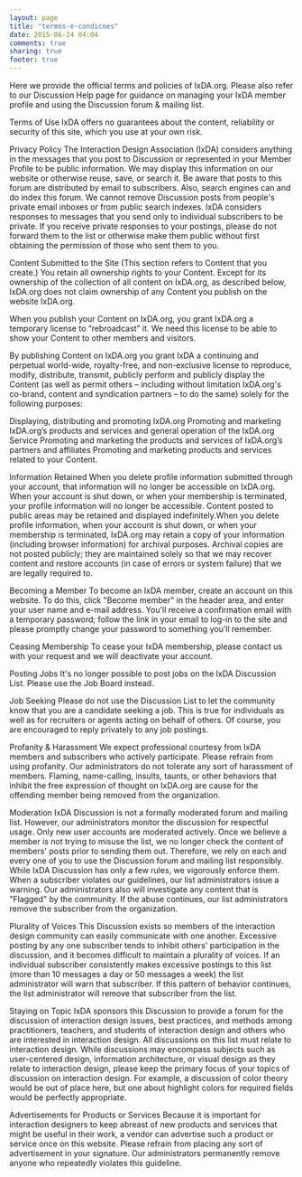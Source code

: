 ```yaml
---
layout: page
title: "termos-e-condicoes"
date: 2015-06-24 04:04
comments: true
sharing: true
footer: true
---
```


Here we provide the official terms and policies of IxDA.org. Please also refer to our Discussion Help page for guidance on managing your IxDA member profile and using the Discussion forum & mailing list. 

Terms of Use
IxDA offers no guarantees about the content, reliability or security of this site, which you use at your own risk.

Privacy Policy
The Interaction Design Association (IxDA) considers anything in the messages that you post to Discussion or represented in your Member Profile to be public information. We may display this information on our website or otherwise reuse, save, or search it. Be aware that posts to this forum are distributed by email to subscribers. Also, search engines can and do index this forum. We cannot remove Discussion posts from people's private email inboxes or from public search indexes. IxDA considers responses to messages that you send only to individual subscribers to be private. If you receive private responses to your postings, please do not forward them to the list or otherwise make them public without first obtaining the permission of those who sent them to you.

Content Submitted to the Site
(This section refers to Content that you create.) You retain all ownership rights to your Content. Except for its ownership of the collection of all content on IxDA.org, as described below, IxDA.org does not claim ownership of any Content you publish on the website IxDA.org.

When you publish your Content on IxDA.org, you grant IxDA.org a temporary license to “rebroadcast” it. We need this license to be able to show your Content to other members and visitors.

By publishing Content on IxDA.org you grant IxDA a continuing and perpetual world-wide, royalty-free, and non-exclusive license to reproduce, modify, distribute, transmit, publicly perform and publicly display the Content (as well as permit others – including without limitation IxDA.org's co-brand, content and syndication partners – to do the same) solely for the following purposes:

Displaying, distributing and promoting IxDA.org
Promoting and marketing IxDA.org’s products and services and general operation of the IxDA.org Service
Promoting and marketing the products and services of IxDA.org’s partners and affiliates
Promoting and marketing products and services related to your Content.
 

Information Retained
When you delete profile information submitted through your account, that information will no longer be accessible on IxDA.org. When your account is shut down, or when your membership is terminated, your profile information will no longer be accessible. Content posted to public areas may be retained and displayed indefinitely.When you delete profile information, when your account is shut down, or when your membership is terminated, IxDA.org may retain a copy of your information (including browser information) for archival purposes. Archival copies are not posted publicly; they are maintained solely so that we may recover content and restore accounts (in case of errors or system failure) that we are legally required to.

Becoming a Member
To become an IxDA member, create an account on this website. To do this, click "Become member" in the header area, and enter your user name and e-mail address. You'll receive a confirmation email with a temporary password; follow the link in your email to log-in to the site and please promptly change your password to something you'll remember.

Ceasing Membership
To cease your IxDA membership, please contact us with your request and we will deactivate your account.

Posting Jobs
It's no longer possible to post jobs on the IxDA Discussion List. Please use the Job Board instead.

Job Seeking
Please do not use the Discussion List to let the community know that you are a candidate seeking a job. This is true for individuals as well as for recruiters or agents acting on behalf of others. Of course, you are encouraged to reply privately to any job postings.

Profanity & Harassment
We expect professional courtesy from IxDA members and subscribers who actively participate. Please refrain from using profanity. Our administrators do not tolerate any sort of harassment of members. Flaming, name-calling, insults, taunts, or other behaviors that inhibit the free expression of thought on IxDA.org are cause for the offending member being removed from the organization.

Moderation
IxDA Discussion is not a formally moderated forum and mailing list. However, our administrators monitor the discussion for respectful usage. Only new user accounts are moderated actively. Once we believe a member is not trying to misuse the list, we no longer check the content of members' posts prior to sending them out. Therefore, we rely on each and every one of you to use the Discussion forum and mailing list responsibly. While IxDA Discussion has only a few rules, we vigorously enforce them. When a subscriber violates our guidelines, our list administrators issue a warning. Our administrators also will investigate any content that is "Flagged" by the community. If the abuse continues, our list administrators remove the subscriber from the organization.

Plurality of Voices
This Discussion exists so members of the interaction design community can easily communicate with one another. Excessive posting by any one subscriber tends to inhibit others' participation in the discussion, and it becomes difficult to maintain a plurality of voices. If an individual subscriber consistently makes excessive postings to this list (more than 10 messages a day or 50 messages a week) the list administrator will warn that subscriber. If this pattern of behavior continues, the list administrator will remove that subscriber from the list.

Staying on Topic
IxDA sponsors this Discussion to provide a forum for the discussion of interaction design issues, best practices, and methods among practitioners, teachers, and students of interaction design and others who are interested in interaction design. All discussions on this list must relate to interaction design. While discussions may encompass subjects such as user-centered design, information architecture, or visual design as they relate to interaction design, please keep the primary focus of your topics of discussion on interaction design. For example, a discussion of color theory would be out of place here, but one about highlight colors for required fields would be perfectly appropriate.

Advertisements for Products or Services
Because it is important for interaction designers to keep abreast of new products and services that might be useful in their work, a vendor can advertise such a product or service once on this website. Please refrain from placing any sort of advertisement in your signature. Our administrators permanently remove anyone who repeatedly violates this guideline.